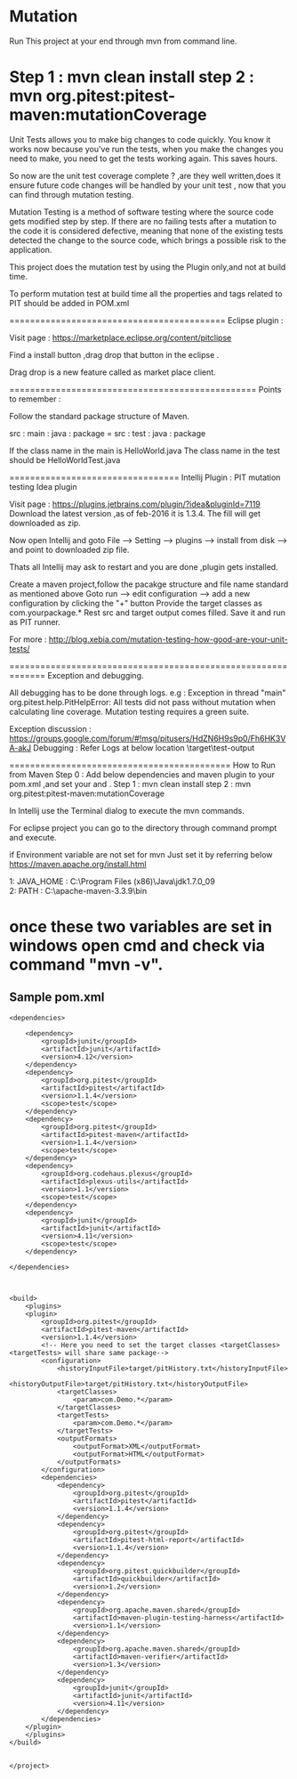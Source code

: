 # Mutation


Run This project at your end through mvn from command line.

Step 1 : mvn clean install
step 2 : mvn org.pitest:pitest-maven:mutationCoverage
===========================================================================

Unit Tests allows you to make big changes to code quickly.
You know it works now because you've run the tests,
when you make the changes you need to make, you need to get the tests working again.
This saves hours.

So now are the unit test coverage complete ? ,are they well written,does it ensure future code changes will be handled by your unit test ,
now that you can find through mutation testing.

Mutation Testing is a method of software testing where the source code gets modified step by step.
If there are no failing tests after a mutation to the code it is considered defective,
meaning that none of the existing tests detected the change to the source code,
which brings a possible risk to the application.


This project does the mutation test by using the Plugin only,and not at build time.

To perform mutation test at build time all the properties and tags related to PIT should be added in POM.xml

==========================================
Eclipse plugin : 


Visit page  : https://marketplace.eclipse.org/content/pitclipse

Find a install button ,drag drop that button in the eclipse .

Drag drop is a new feature called as market place client.

================================================
Points to remember : 

Follow the standard package structure of Maven.

src : main : java : package  = src : test : java : package

If the class name in the main is 
HelloWorld.java
The class name in the test should be
HelloWorldTest.java


=================================
Intellij Plugin : PIT mutation testing Idea plugin 


Visit page : https://plugins.jetbrains.com/plugin/?idea&pluginId=7119
Download the latest version ,as of feb-2016 it is 1.3.4. 
The fill will get downloaded as zip.

Now open Intellij and goto
File --> Setting --> plugins --> install from disk --> and point to downloaded zip file.

Thats all Intellij may ask to restart and you are done ,plugin gets installed.

Create a maven project,follow the pacakge structure and file name standard as mentioned above
Goto run --> edit configuration --> add a new configuration by clicking the "+" button
Provide the target classes as com.yourpackage.*
Rest src and target output comes filled.
Save it and run as PIT runner.

For more : http://blog.xebia.com/mutation-testing-how-good-are-your-unit-tests/

=============================================================
Exception and debugging.

All debugging has to be done through logs.
e.g :
Exception in thread "main" org.pitest.help.PitHelpError: All tests did not pass without mutation when calculating line coverage. Mutation testing requires a green suite.

Exception discussion : https://groups.google.com/forum/#!msg/pitusers/HdZN6H9s9p0/Fh6HK3VA-akJ
Debugging : Refer Logs at below location
<ProjectLocation>\target\test-output

===========================================
How to Run from Maven
Step 0 : Add below dependencies and maven plugin to your pom.xml ,and set your <targetClasses> and <targetTests>.
Step 1 : mvn clean install
step 2 : mvn org.pitest:pitest-maven:mutationCoverage

In Intellij use the Terminal dialog to execute the mvn commands.

For eclipse project you can go to the directory through command prompt and execute.

if Environment variable are not set for mvn
Just set it by referring below
https://maven.apache.org/install.html

1: JAVA_HOME : C:\Program Files (x86)\Java\jdk1.7.0_09\
2: PATH		: C:\apache-maven-3.3.9\bin

once these two variables are set in windows open cmd and check via command "mvn -v".
============================================
Sample pom.xml
------------------

    <dependencies>

        <dependency>
            <groupId>junit</groupId>
            <artifactId>junit</artifactId>
            <version>4.12</version>
        </dependency>
        <dependency>
            <groupId>org.pitest</groupId>
            <artifactId>pitest</artifactId>
            <version>1.1.4</version>
            <scope>test</scope>
        </dependency>
        <dependency>
            <groupId>org.pitest</groupId>
            <artifactId>pitest-maven</artifactId>
            <version>1.1.4</version>
            <scope>test</scope>
        </dependency>
        <dependency>
            <groupId>org.codehaus.plexus</groupId>
            <artifactId>plexus-utils</artifactId>
            <version>1.1</version>
            <scope>test</scope>
        </dependency>
        <dependency>
            <groupId>junit</groupId>
            <artifactId>junit</artifactId>
            <version>4.11</version>
            <scope>test</scope>
        </dependency>

    </dependencies>



    <build>
        <plugins>
        <plugin>
            <groupId>org.pitest</groupId>
            <artifactId>pitest-maven</artifactId>
            <version>1.1.4</version>
            <!-- Here you need to set the target classes <targetClasses>  <targetTests> will share same package-->
            <configuration>
                <historyInputFile>target/pitHistory.txt</historyInputFile>
                <historyOutputFile>target/pitHistory.txt</historyOutputFile>
                <targetClasses>
                    <param>com.Demo.*</param>
                </targetClasses>
                <targetTests>
                    <param>com.Demo.*</param>
                </targetTests>
                <outputFormats>
                    <outputFormat>XML</outputFormat>
                    <outputFormat>HTML</outputFormat>
                </outputFormats>
            </configuration>
            <dependencies>
                <dependency>
                    <groupId>org.pitest</groupId>
                    <artifactId>pitest</artifactId>
                    <version>1.1.4</version>
                </dependency>
                <dependency>
                    <groupId>org.pitest</groupId>
                    <artifactId>pitest-html-report</artifactId>
                    <version>1.1.4</version>
                </dependency>
                <dependency>
                    <groupId>org.pitest.quickbuilder</groupId>
                    <artifactId>quickbuilder</artifactId>
                    <version>1.2</version>
                </dependency>
                <dependency>
                    <groupId>org.apache.maven.shared</groupId>
                    <artifactId>maven-plugin-testing-harness</artifactId>
                    <version>1.1</version>
                </dependency>
                <dependency>
                    <groupId>org.apache.maven.shared</groupId>
                    <artifactId>maven-verifier</artifactId>
                    <version>1.3</version>
                </dependency>
                <dependency>
                    <groupId>junit</groupId>
                    <artifactId>junit</artifactId>
                    <version>4.11</version>
                </dependency>
            </dependencies>
        </plugin>
        </plugins>
    </build>


    </project>
